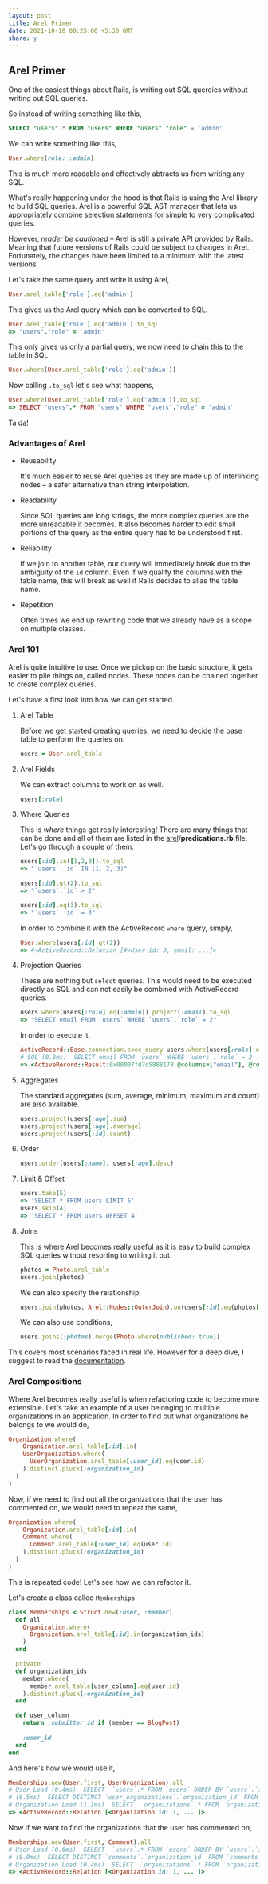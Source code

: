 ```yaml
---
layout: post
title: Arel Primer
date: 2021-10-18 00:25:00 +5:30 GMT
share: y
---
```


## Arel Primer

One of the easiest things about Rails, is writing out SQL quereies without writing out SQL queries.

So instead of writing something like this,

```sql
SELECT "users".* FROM "users" WHERE "users"."role" = 'admin'
```

We can write something like this,

```ruby
User.where(role: :admin)
```

This is much more readable and effectively abtracts us from writing any SQL.

What's really happening under the hood is that Rails is using the Arel library to build SQL queries. Arel is a powerful SQL AST manager that lets us appropriately combine selection statements for simple to very complicated queries.

However, *reader be cautioned* – Arel is still a private API provided by Rails. Meaning that future versions of Rails could be subject to changes in Arel. Fortunately, the changes have been limited to a minimum with the latest versions.

Let's take the same query and write it using Arel,

```ruby
User.arel_table['role'].eq('admin')
```

This gives us the Arel query which can be converted to SQL.

```ruby
User.arel_table['role'].eq('admin').to_sql
=> "users"."role" = 'admin'
```

This only gives us only a partial query, we now need to chain this to the table in SQL.

```ruby
User.where(User.arel_table['role'].eq('admin'))
```

Now calling `.to_sql` let's see what happens,

```ruby
User.where(User.arel_table['role'].eq('admin')).to_sql
=> SELECT "users".* FROM "users" WHERE "users"."role" = 'admin'
```

Ta da! 



### Advantages of Arel

- Reusability

  It's much easier to reuse Arel queries as they are made up of interlinking nodes – a safer alternative than string interpolation.

- Readability

  Since SQL queries are long strings, the more complex queries are the more unreadable it becomes. It also becomes harder to edit small portions of the query as the entire query has to be understood first.

- Reliability

  If we join to another table, our query will immediately break due to the ambiguity of the `id` column. Even if we qualify the columns with the table name, this will break as well if Rails decides to alias the table name.

- Repetition

  Often times we end up rewriting code that we already have as a scope on multiple classes.



### Arel 101

Arel is quite intuitive to use. Once we pickup on the basic structure, it gets easier to pile things on, called nodes. These nodes can be chained together to create complex queries.

Let's have a first look into how we can get started.

1. Arel Table

   Before we get started creating queries, we need to decide the base table to perform the queries on. 

   ```ruby
   users = User.arel_table
   ```

2. Arel Fields

   We can extract columns to work on as well.

   ```ruby
   users[:role]
   ```

3. Where Queries

   This is *where* things get really interesting! There are many things that can be done and all of them are listed in the [arel](https://github.com/rails/rails/tree/main/activerecord/lib/arel)/**predications.rb** file. Let's go through a couple of them.

   ```ruby
   users[:id].in([1,2,3]).to_sql
   => "`users`.`id` IN (1, 2, 3)"
   
   users[:id].gt(2).to_sql
   => "`users`.`id` > 2"
   
   users[:id].eq(3).to_sql
   => "`users`.`id` = 3"
   ```

   In order to combine it with the ActiveRecord `where` query, simply,

   ```ruby
   User.where(users[:id].gt(2))
   => #<ActiveRecord::Relation [#<User id: 3, email: ...]>
   ```

4. Projection Queries

   These are nothing but `select` queries. This would need to be executed directly as SQL and can not easily be combined with ActiveRecord queries.

   ```ruby
   users.where(users[:role].eq(:admin)).project(:email).to_sql
   => "SELECT email FROM `users` WHERE `users`.`role` = 2"
   ```

   In order to execute it,

   ```ruby
   ActiveRecord::Base.connection.exec_query users.where(users[:role].eq(:admin)).project(:email).to_sql
   # SQL (0.8ms)  SELECT email FROM `users` WHERE `users`.`role` = 2
   => <ActiveRecord::Result:0x00007fd7d5888178 @columns=["email"], @rows=[["adam@example.com"]], @hash_rows=nil, @column_types={}>
   ```

5. Aggregates

   The standard aggregates (sum, average, minimum, maximum and count) are also available.

   ```ruby
   users.project(users[:age].sum)
   users.project(users[:age].average)
   users.project(users[:id].count)
   ```

6. Order

   ```ruby
   users.order(users[:name], users[:age].desc)
   ```

7. Limit & Offset

   ```ruby
   users.take(5) 
   => 'SELECT * FROM users LIMIT 5'
   users.skip(4) 
   => 'SELECT * FROM users OFFSET 4'
   ```

8. Joins

   This is where Arel becomes really useful as it is easy to build complex SQL queries without resorting to writing it out.

   ```ruby
   photos = Photo.arel_table
   users.join(photos) 
   ```

   We can also specify the relationship,

   ```ruby
   users.join(photos, Arel::Nodes::OuterJoin).on(users[:id].eq(photos[:user_id]))
   ```

   We can also use conditions,

   ```ruby
   users.joins(:photos).merge(Photo.where(published: true))
   ```

This covers most scenarios faced in real life. However for a deep dive, I suggest to read the [documentation](https://www.rubydoc.info/gems/arel).



### Arel Compositions

Where Arel becomes really useful is when refactoring code to become more extensible. Let's take an example of a user belonging to multiple organizations in an application. In order to find out what organizations he belongs to we would do,

```ruby
Organization.where(
	Organization.arel_table[:id].in(
    UserOrganization.where(
      UserOrganization.arel_table[:user_id].eq(user.id)
    ).distinct.pluck(:organization_id)
  )
)
```

Now, if we need to find out all the organizations that the user has commented on, we would need to repeat the same,

```ruby
Organization.where(
	Organization.arel_table[:id].in(
    Comment.where(
      Comment.arel_table[:user_id].eq(user.id)
    ).distinct.pluck(:organization_id)
  )
)
```

This is repeated code! Let's see how we can refactor it.

Let's create a class called `Memberships`

```ruby
class Memberships < Struct.new(:user, :member)
  def all
    Organization.where(
      Organization.arel_table[:id].in(organization_ids)
    )
  end

  private
  def organization_ids
    member.where(
      member.arel_table[user_column].eq(user.id)
    ).distinct.pluck(:organization_id)
  end

  def user_column
    return :submitter_id if (member == BlogPost)
    
    :user_id
  end
end
```

And here's how we would use it,

```ruby
Memberships.new(User.first, UserOrganization).all
# User Load (0.4ms)  SELECT  `users`.* FROM `users` ORDER BY `users`.`id` ASC LIMIT 1 
# (6.5ms)  SELECT DISTINCT `user_organizations`.`organization_id` FROM `user_organizations` WHERE `user_organizations`.`user_id` = 1
# Organization Load (1.1ms)  SELECT  `organizations`.* FROM `organizations` WHERE `organizations`.`id` IN (1) LIMIT 11
=> <ActiveRecord::Relation [<Organization id: 1, ... ]>
```



Now if we want to find the organizations that the user has commented on,

```ruby
Memberships.new(User.first, Comment).all
# User Load (0.6ms)  SELECT  `users`.* FROM `users` ORDER BY `users`.`id` ASC LIMIT 1
# (8.9ms)  SELECT DISTINCT `comments`.`organization_id` FROM `comments` WHERE `comments`.`user_id` = '1'
# Organization Load (0.4ms)  SELECT  `organizations`.* FROM `organizations` WHERE `organizations`.`id` IN (1) LIMIT 11
=> <ActiveRecord::Relation [<Organization id: 1, ... ]>
```

